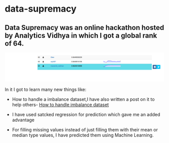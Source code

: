 # data-supremacy

## Data Supremacy was an online hackathon hosted by Analytics Vidhya in which I got a global rank of 64.

![](rank.png)

In it I got to learn many new things like:
- How to handle a imbalance dataset,I have also written a post on it to help others- 
[How to handle imbalance dataset](https://medium.com/@vaibhavshukla182/how-to-handle-imbalanced-datasets-d67176dfb0aa)

- I have used satcked regression for prediction which gave me an added advantage

- For filling missing values instead of just filling them with their mean or median type values, I have predicted them using Machine Learning.
